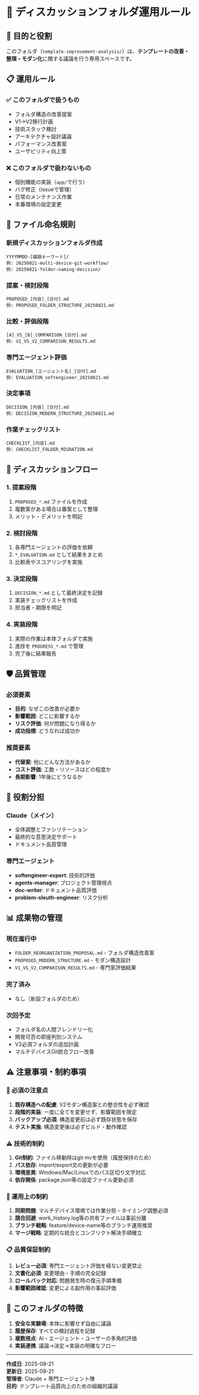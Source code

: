 # 💬 **ディスカッションフォルダ運用ルール**

## 🎯 **目的と役割**

このフォルダ（`template-improvement-analysis/`）は、**テンプレートの改善・整理・モダン化**に関する議論を行う専用スペースです。

## 📋 **運用ルール**

### **✅ このフォルダで扱うもの**
- フォルダ構造の改善提案
- V1→V2移行計画
- 技術スタック検討
- アーキテクチャ設計議論
- パフォーマンス改善案
- ユーザビリティ向上策

### **❌ このフォルダで扱わないもの**
- 個別機能の実装（`app/`で行う）
- バグ修正（issueで管理）
- 日常のメンテナンス作業
- 本番環境の設定変更

## 📁 **ファイル命名規則**

### **新規ディスカッションフォルダ作成**
```
YYYYMMDD-[議題キーワード]/
例: 20250821-multi-device-git-workflow/
例: 20250821-folder-naming-decision/
```

### **提案・検討段階**
```
PROPOSED_[内容]_[日付].md
例: PROPOSED_FOLDER_STRUCTURE_20250821.md
```

### **比較・評価段階**
```
[A]_VS_[B]_COMPARISON_[日付].md
例: V1_VS_V2_COMPARISON_RESULTS.md
```

### **専門エージェント評価**
```
EVALUATION_[エージェント名]_[日付].md
例: EVALUATION_softengineer_20250821.md
```

### **決定事項**
```
DECISION_[内容]_[日付].md
例: DECISION_MODERN_STRUCTURE_20250821.md
```

### **作業チェックリスト**
```
CHECKLIST_[内容].md
例: CHECKLIST_FOLDER_MIGRATION.md
```

## 🔄 **ディスカッションフロー**

### **1. 提案段階**
1. `PROPOSED_*.md` ファイルを作成
2. 複数案がある場合は番案として整理
3. メリット・デメリットを明記

### **2. 検討段階**
1. 各専門エージェントの評価を依頼
2. `*_EVALUATION.md` として結果をまとめ
3. 比較表やスコアリングを実施

### **3. 決定段階**
1. `DECISION_*.md` として最終決定を記録
2. 実装チェックリストを作成
3. 担当者・期限を明記

### **4. 実装段階**
1. 実際の作業は本体フォルダで実施
2. 進捗を `PROGRESS_*.md` で管理
3. 完了後に結果報告

## 🛡️ **品質管理**

### **必須要素**
- **目的**: なぜこの改善が必要か
- **影響範囲**: どこに影響するか
- **リスク評価**: 何が問題になり得るか
- **成功指標**: どうなれば成功か

### **推奨要素**
- **代替案**: 他にどんな方法があるか
- **コスト評価**: 工数・リソースはどの程度か
- **長期影響**: 1年後にどうなるか

## 👥 **役割分担**

### **Claude（メイン）**
- 全体調整とファシリテーション
- 最終的な意思決定サポート
- ドキュメント品質管理

### **専門エージェント**
- **softengineer-expert**: 技術的評価
- **agents-manager**: プロジェクト管理視点
- **doc-writer**: ドキュメント品質評価
- **problem-sleuth-engineer**: リスク分析

## 📊 **成果物の管理**

### **現在進行中**
- `FOLDER_REORGANIZATION_PROPOSAL.md` - フォルダ構造改善案
- `PROPOSED_MODERN_STRUCTURE.md` - モダン構造設計
- `V1_VS_V2_COMPARISON_RESULTS.md` - 専門家評価結果

### **完了済み**
- なし（新設フォルダのため）

### **次回予定**
- フォルダ名の人間フレンドリー化
- 開発可否の即座判別システム
- V2必須フォルダの追加計画
- マルチデバイスGit統合フロー改善

## ⚠️ **注意事項・制約事項**

### **🚨 必須の注意点**
1. **既存構造への配慮**: V2モダン構造案との整合性を必ず確認
2. **段階的実装**: 一度に全てを変更せず、影響範囲を限定
3. **バックアップ必須**: 構造変更前は必ず既存状態を保存
4. **テスト実施**: 構造変更後は必ずビルド・動作確認

### **⚠️ 技術的制約**
1. **Git制約**: ファイル移動時はgit mvを使用（履歴保持のため）
2. **パス依存**: import/export文の更新が必要
3. **環境差異**: Windows/Mac/Linuxでのパス区切り文字対応
4. **依存関係**: package.json等の設定ファイル更新必須

### **🔄 運用上の制約**
1. **同期問題**: マルチデバイス環境では作業分担・タイミング調整必須
2. **競合回避**: work_history.log等の共有ファイルは事前分離
3. **ブランチ戦略**: feature/device-name等のブランチ運用推奨
4. **マージ戦略**: 定期的な統合とコンフリクト解決手順確立

### **📋 品質保証制約**
1. **レビュー必須**: 専門エージェント評価を経ない変更禁止
2. **文書化必須**: 変更理由・手順の完全記録
3. **ロールバック対応**: 問題発生時の復元手順準備
4. **影響範囲確認**: 変更による副作用の事前評価

## 🚀 **このフォルダの特徴**

1. **安全な実験場**: 本体に影響せず自由に議論
2. **履歴保存**: すべての検討過程を記録
3. **複数視点**: AI・エージェント・ユーザーの多角的評価
4. **実装連携**: 議論→決定→実装の明確なフロー

---

**作成日**: 2025-08-21  
**更新日**: 2025-08-21  
**管理者**: Claude + 専門エージェント陣  
**目的**: テンプレート品質向上のための組織的議論